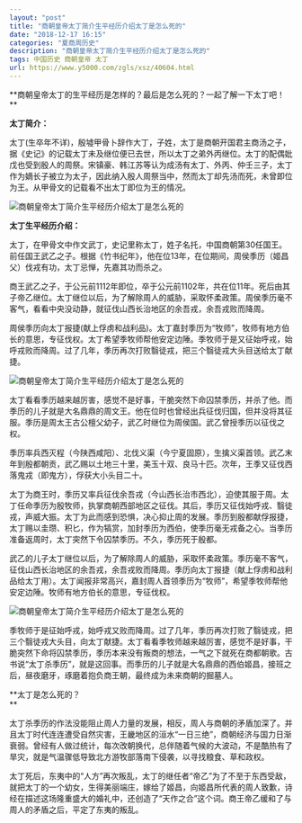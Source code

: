 ```yaml
---
layout: "post"
title: "商朝皇帝太丁简介生平经历介绍太丁是怎么死的"
date: "2018-12-17 16:15"
categories: "夏商周历史"
description: "商朝皇帝太丁简介生平经历介绍太丁是怎么死的"
tags: 中国历史 商朝皇帝 太丁
url: https://www.y5000.com/zgls/xsz/40604.html
---
```






**商朝皇帝太丁的生平经历是怎样的？最后是怎么死的？一起了解一下太丁吧！  
**

 **太丁简介：**

太丁(生卒年不详)，殷墟甲骨卜辞作大丁，子姓，太丁是商朝开国君主商汤之子，据《史记》的记载太丁未及继位便已去世，所以太丁之弟外丙继位。太丁的配偶妣戊也受到殷人的周祭。宋镇豪、韩江苏等认为成汤有太丁、外丙、仲壬三子，太丁作为嫡长子被立为太子，因此纳入殷人周祭当中，然而太丁却先汤而死，未曾即位为王。从甲骨文的记载看不出太丁即位为王的情况。

![商朝皇帝太丁简介生平经历介绍太丁是怎么死的](https://img.y5000.com/uploads/allimg/190127/d7d76dae1321e1c61426edacf9f2dc0d.jpg)

 **太丁生平经历介绍：**

太丁，在甲骨文中作文武丁，史记里称太丁，姓子名托，中国商朝第30任国王。前任国王武乙之子。根据《竹书纪年》，他在位13年，在位期间，周侯季历（姬昌父）伐戎有功，太丁忌惮，先嘉其功而杀之。

商王武乙之子，于公元前1112年即位，卒于公元前1102年，共在位11年。死后由其子帝乙继位。太丁继位以后，为了解除周人的威胁，采取怀柔政策。周侯季历毫不客气，看看中央没动静，就征伐山西长治地区的余吾戎，余吾戎败而降周。

周侯季历向太丁报捷(献上俘虏和战利品)。太丁嘉封季历为“牧师”，牧师有地方伯长的意思，专征伐权。太丁希望季牧师帮他安定边陲。季牧师于是又征始呼戎，始呼戎败而降周。过了几年，季历再次打败翳徒戎，把三个翳徒戎大头目送给太丁献捷。

![商朝皇帝太丁简介生平经历介绍太丁是怎么死的](https://img.y5000.com/uploads/allimg/190127/abf34e7f2a0d7a0263c3fa94a4a3e5bc.jpg)

太丁看看季历越来越厉害，感觉不是好事，干脆突然下命囚禁季历，并杀了他。而季历的儿子就是大名鼎鼎的周文王。他在位时也曾经出兵征伐归国，但并没将其征服。季历是周太王古公檀父幼子，武乙时继位为周侯国。武乙曾授季历以征伐之权。

季历率兵西灭程（今陕西咸阳）、北伐义渠（今宁夏固原），生擒义渠首领。武乙末年到殷都朝贡，武乙赐以土地三十里，美玉十双、良马十匹。次年，王季又征伐西落鬼戎（即鬼方），俘获大小头目二十。

太丁为商王时，季历又率兵征伐余吾戎（今山西长治市西北），迫使其服于周。太丁任命季历为殷牧师，执掌商朝西部地区之征伐。其后，季历又征伐始呼戎、翳徒戎，声威大振。太丁为此而感到恐惧，决心抑止周的发展。季历到殷都献俘报捷，太丁赐以圭瓒、积匕，作为犒赏，加封季历为西伯，使季历毫无戎备之心。当季历准备返周时，太丁突然下令囚禁季历。不久，季历死于殷都。

武乙的儿子太丁继位以后，为了解除周人的威胁，采取怀柔政策。季历毫不客气，征伐山西长治地区的余吾戎，余吾戎败而降周。季历向太丁报捷（献上俘虏和战利品给太丁用）。太丁闻报非常高兴，嘉封周人首领季历为“牧师”，希望季牧师帮他安定边陲。牧师有地方伯长的意思，专征伐权。

![商朝皇帝太丁简介生平经历介绍太丁是怎么死的](https://img.y5000.com/uploads/allimg/190127/7bcf84fb894c05b999e3ddb0d6e58e69.jpg)

季牧师于是征始呼戎，始呼戎又败而降周。过了几年，季历再次打败了翳徒戎，把三个翳徒戎大头目，向太丁献捷。太丁看看季牧师越来越厉害，感觉不是好事，干脆突然下命将囚禁季历，季历本来没有叛商的想法，一气之下就死在商都朝歌。古书说“太丁杀季历”，就是这回事。而季历的儿子就是大名鼎鼎的西伯姬昌，接班之后，昼夜磨牙，琢磨着抱负商王朝，最终成为未来商朝的掘墓人。

 **太丁是怎么死的？  
**

太丁杀季历的作法没能阻止周人力量的发展，相反，周人与商朝的矛盾加深了。并且太丁时代连连遭受自然灾害，王畿地区的洹水“一日三绝”，商朝经济与国力日渐衰弱。曾经有人做过统计，每次改朝换代，总伴随着气候的大波动，不是酷热有了旱灾，就是气温骤低导致北方游牧部落南下侵袭，以寻找粮食、草和政权。

太丁死后，东夷中的“人方”再次叛乱，太丁的继任者“帝乙”为了不至于东西受敌，就把太丁的一个幼女，生得美丽端庄，嫁给了姬昌，向姬昌所代表的周人致歉，诗经在描述这场隆重盛大的婚礼中，还创造了“天作之合”这个词。商王帝乙缓和了与周人的矛盾之后，平定了东夷的叛乱。
